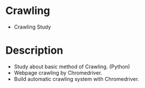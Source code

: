 # Crawling
- Crawling Study

# Description
- Study about basic method of Crawling. (Python)
- Webpage crawling by Chromedriver.
- Build automatic crawling system with Chromedriver.
